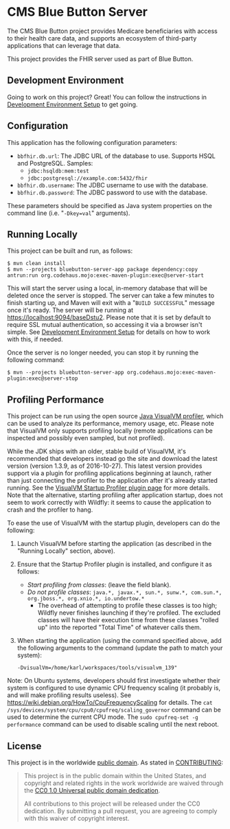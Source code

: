 # CMS Blue Button Server

The CMS Blue Button project provides Medicare beneficiaries with access to their health care data, and supports an ecosystem of third-party applications that can leverage that data.

This project provides the FHIR server used as part of Blue Button.

## Development Environment

Going to work on this project? Great! You can follow the instructions in [Development Environment Setup](./dev/devenv-readme.md) to get going.

## Configuration

This application has the following configuration parameters:

* `bbfhir.db.url`: The JDBC URL of the database to use. Supports HSQL and PostgreSQL. Samples:
    * `jdbc:hsqldb:mem:test`
    * `jdbc:postgresql://example.com:5432/fhir`
* `bbfhir.db.username`: The JDBC username to use with the database.
* `bbfhir.db.password`: The JDBC password to use with the database.

These parameters should be specified as Java system properties on the command line (i.e. "`-Dkey=val`" arguments).

## Running Locally

This project can be built and run, as follows:

    $ mvn clean install
    $ mvn --projects bluebutton-server-app package dependency:copy antrun:run org.codehaus.mojo:exec-maven-plugin:exec@server-start

This will start the server using a local, in-memory database that will be deleted once the server is stopped. The server can take a few minutes to finish starting up, and Maven will exit with a "`BUILD SUCCESSFUL`" message once it's ready. The server will be running at <https://localhost:9094/baseDstu2>. Please note that it is set by default to require SSL mutual authentication, so accessing it via a browser isn't simple. See [Development Environment Setup](./dev/devenv-readme.md) for details on how to work with this, if needed.

Once the server is no longer needed, you can stop it by running the following command:

    $ mvn --projects bluebutton-server-app org.codehaus.mojo:exec-maven-plugin:exec@server-stop

## Profiling Performance

This project can be run using the open source [Java VisualVM profiler](https://visualvm.github.io/), which can be used to analyze its performance, memory usage, etc. Please note that VisualVM only supports profiling locally (remote applications can be inspected and possibly even sampled, but not profiled).

While the JDK ships with an older, stable build of VisualVM, it's recommended that developers instead go the site and download the latest version (version 1.3.9, as of 2016-10-27). This latest version provides support via a plugin for profiling applications beginning at launch, rather than just connecting the profiler to the application after it's already started running. See the [VisualVM Startup Profiler plugin page](http://visualvm.java.net/startupprofiler.html) for more details. Note that the alternative, starting profiling after application startup, does not seem to work correctly with Wildfly: it seems to cause the application to crash and the profiler to hang.

To ease the use of VisualVM with the startup plugin, developers can do the following:

1. Launch VisualVM before starting the application (as described in the "Running Locally" section, above).
1. Ensure that the Startup Profiler plugin is installed, and configure it as follows:
    * _Start profiling from classes_: (leave the field blank).
    * _Do not profile classes_: `java.*, javax.*, sun.*, sunw.*, com.sun.*, org.jboss.*, org.xnio.*, io.undertow.*`
        * The overhead of attempting to profile these classes is too high; Wildfly never finishes launching if they're profiled. The excluded classes will have their execution time from these classes "rolled up" into the reported "Total Time" of whatever calls them.
1. When starting the application (using the command specified above, add the following arguments to the command (update the path to match your system):
    
    ```
    -DvisualVm=/home/karl/workspaces/tools/visualvm_139"
    ```

Note: On Ubuntu systems, developers should first investigate whether their system is configured to use dynamic CPU frequency scaling (it probably is, and will make profiling results useless). See <https://wiki.debian.org/HowTo/CpuFrequencyScaling> for details. The `cat /sys/devices/system/cpu/cpu0/cpufreq/scaling_governor` command can be used to determine the current CPU mode. The `sudo cpufreq-set -g performance` command can be used to disable scaling until the next reboot.

## License

This project is in the worldwide [public domain](LICENSE.md). As stated in [CONTRIBUTING](CONTRIBUTING.md):

> This project is in the public domain within the United States, and copyright and related rights in the work worldwide are waived through the [CC0 1.0 Universal public domain dedication](https://creativecommons.org/publicdomain/zero/1.0/).
>
> All contributions to this project will be released under the CC0 dedication. By submitting a pull request, you are agreeing to comply with this waiver of copyright interest.
